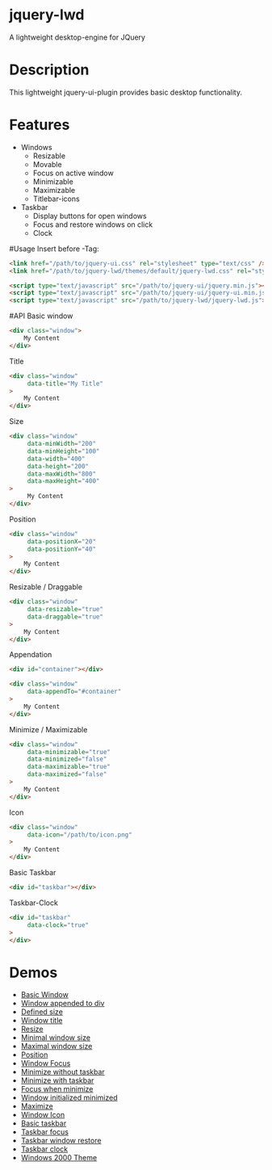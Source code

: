 # jquery-lwd
A lightweight desktop-engine for JQuery

# Description
This lightweight jquery-ui-plugin provides basic desktop functionality.

# Features
<ul>
    <li>
        Windows
        <ul>
            <li>Resizable</li>
            <li>Movable</li>
            <li>Focus on active window</li>
            <li>Minimizable</li>
            <li>Maximizable</li>
            <li>Titlebar-icons</li>
        </ul>
    </li>
    <li>
        Taskbar
        <ul>
            <li>Display buttons for open windows</li>
            <li>Focus and restore windows on click</li>
            <li>Clock</li>
        </ul>
    </li>
</ul>

#Usage
Insert before </head>-Tag:
```html
<link href="/path/to/jquery-ui.css" rel="stylesheet" type="text/css" />
<link href="/path/to/jquery-lwd/themes/default/jquery-lwd.css" rel="stylesheet" type="text/css" />

<script type="text/javascript" src="/path/to/jquery-ui/jquery.min.js"></script>
<script type="text/javascript" src="/path/to/jquery-ui/jquery-ui.min.js"></script>
<script type="text/javascript" src="/path/to/jquery-lwd/jquery-lwd.js"></script>
```

#API
Basic window
```html
<div class="window">
    My Content
</div>
```
Title
```html
<div class="window" 
     data-title="My Title"
>
    My Content
</div>
```
Size
```html
<div class="window" 
     data-minWidth="200" 
     data-minHeight="100" 
     data-width="400" 
     data-height="200" 
     data-maxWidth="800" 
     data-maxHeight="400"
>
     My Content
</div>
```
Position
```html
<div class="window" 
     data-positionX="20"
     data-positionY="40"
>
    My Content
</div>
```
Resizable / Draggable
```html
<div class="window" 
     data-resizable="true"
     data-draggable="true"
>
    My Content
</div>
```
Appendation
```html
<div id="container"></div>

<div class="window" 
     data-appendTo="#container"
>
    My Content
</div>
```
Minimize / Maximizable
```html
<div class="window" 
     data-minimizable="true"
     data-minimized="false"
     data-maximizable="true"
     data-maximized="false"
>
    My Content
</div>
```
Icon
```html
<div class="window" 
     data-icon="/path/to/icon.png"
>
    My Content
</div>
```
Basic Taskbar
```html
<div id="taskbar"></div>
```
Taskbar-Clock
```html
<div id="taskbar"
     data-clock="true"
>
</div>
```

# Demos
<ul>
    <li><a href="http://markus-stellmacher.com/jquery-lwd/demo/v1.0/demo/1-windows_1-basic.html">Basic Window</a></li>
    <li><a href="http://markus-stellmacher.com/jquery-lwd/demo/v1.0/demo/1-windows_2-appendTo.html">Window appended to div</a></li>
    <li><a href="http://markus-stellmacher.com/jquery-lwd/demo/v1.0/demo/1-windows_3-size.html">Defined size</a></li>
    <li><a href="http://markus-stellmacher.com/jquery-lwd/demo/v1.0/demo/1-windows_4-title.html">Window title</a></li>
    <li><a href="http://markus-stellmacher.com/jquery-lwd/demo/v1.0/demo/1-windows_5-resize.html">Resize</a></li>
    <li><a href="http://markus-stellmacher.com/jquery-lwd/demo/v1.0/demo/1-windows_6-minSize.html">Minimal window size</a></li>
    <li><a href="http://markus-stellmacher.com/jquery-lwd/demo/v1.0/demo/1-windows_7-maxSize.html">Maximal window size</a></li>
    <li><a href="http://markus-stellmacher.com/jquery-lwd/demo/v1.0/demo/1-windows_8-position.html">Position</a></li>
    <li><a href="http://markus-stellmacher.com/jquery-lwd/demo/v1.0/demo/1-windows_9-closeFocus.html">Window Focus</a></li>
    <li><a href="http://markus-stellmacher.com/jquery-lwd/demo/v1.0/demo/1-windows_10-minimize-withoutTaskbar.html">Minimize without taskbar</a></li>
    <li><a href="http://markus-stellmacher.com/jquery-lwd/demo/v1.0/demo/1-windows_11-minimizeWithTaskbar.html">Minimize with taskbar</a></li>
    <li><a href="http://markus-stellmacher.com/jquery-lwd/demo/v1.0/demo/1-windows_12-minimizeFocus.html">Focus when minimize</a></li>
    <li><a href="http://markus-stellmacher.com/jquery-lwd/demo/v1.0/demo/1-windows_13-minimizeInitialized.html">Window initialized minimized</a></li>
    <li><a href="http://markus-stellmacher.com/jquery-lwd/demo/v1.0/demo/1-windows_14-maximize.html">Maximize</a></li>
    <li><a href="http://markus-stellmacher.com/jquery-lwd/demo/v1.0/demo/1-windows_15-icon.html">Window Icon</a></li>
    <li><a href="http://markus-stellmacher.com/jquery-lwd/demo/v1.0/demo/2-taskbar_1-basic.html">Basic taskbar</a></li>
    <li><a href="http://markus-stellmacher.com/jquery-lwd/demo/v1.0/demo/2-taskbar_2-focus.html">Taskbar focus</a></li>
    <li><a href="http://markus-stellmacher.com/jquery-lwd/demo/v1.0/demo/2-taskbar_3-restore.html">Taskbar window restore</a></li>
    <li><a href="http://markus-stellmacher.com/jquery-lwd/demo/v1.0/demo/2-taskbar_4-clock.html">Taskbar clock</a></li>
    <li><a href="http://markus-stellmacher.com/jquery-lwd/demo/v1.0/demo/3-themes_1-windows2000.html">Windows 2000 Theme</a></li>
</ul>
